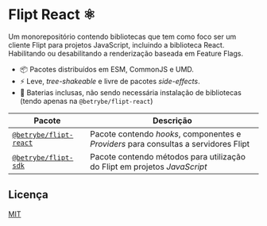 # Flipt React ⚛️

Um monorepositório contendo bibliotecas que tem como foco ser um cliente Flipt para projetos JavaScript, incluindo a biblioteca React. Habilitando ou desabilitando a renderização baseada em Feature Flags.

- 📦 Pacotes distribuídos em ESM, CommonJS e UMD.
- ⚡️ Leve, _tree-shakeable_ e livre de pacotes _side-effects_.
- 🔋 Baterias inclusas, não sendo necessária instalação de bibliotecas (tendo apenas na `@betrybe/flipt-react`)


| Pacote | Descrição |
|---|---|
| [`@betrybe/flipt-react`](./packages/flipt-react/README.md) | Pacote contendo *hooks*, componentes e *Providers* para consultas a servidores Flipt |
| [`@betrybe/flipt-sdk`](./packages/flipt-sdk/README.md) | Pacote contendo métodos para utilização do Flipt em projetos *JavaScript* |

## Licença

[MIT](./LICENSE)